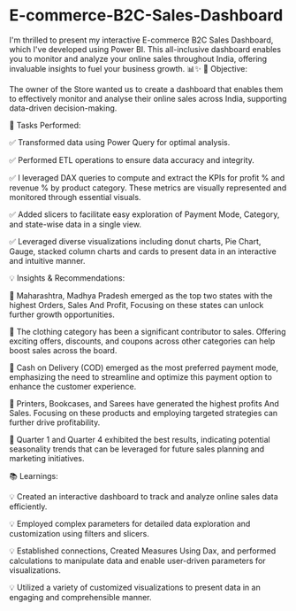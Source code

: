 # E-commerce-B2C-Sales-Dashboard
I'm thrilled to present my interactive E-commerce B2C Sales Dashboard, which I've developed using Power BI. This all-inclusive dashboard enables you to monitor and analyze your online sales throughout India, offering invaluable insights to fuel your business growth. 📊✨
🎯 Objective:

The owner of the Store wanted us to create a dashboard that enables them to effectively monitor and analyse their online sales across India, supporting data-driven decision-making.

 📌 Tasks Performed:

 ✅ Transformed data using Power Query for optimal analysis.

 ✅ Performed ETL operations to ensure data accuracy and integrity.

 ✅ I leveraged DAX queries to compute and extract the KPIs for profit % and revenue % by product category. These metrics are visually represented and monitored through essential visuals.

 ✅ Added slicers to facilitate easy exploration of Payment Mode, Category, and state-wise data in a single view.

 ✅ Leveraged diverse visualizations including donut charts, Pie Chart, Gauge, stacked column charts and cards to present data in an interactive and intuitive manner.



💡 Insights & Recommendations:

 📍 Maharashtra, Madhya Pradesh emerged as the top two states with the highest Orders, Sales And Profit, Focusing on these states can unlock further growth opportunities.

 📍 The clothing category has been a significant contributor to sales. Offering exciting offers, discounts, and coupons across other categories can help boost sales across the board.

 📍 Cash on Delivery (COD) emerged as the most preferred payment mode, emphasizing the need to streamline and optimize this payment option to enhance the customer experience.

 📍 Printers, Bookcases, and Sarees have generated the highest profits And Sales. Focusing on these products and employing targeted strategies can further drive profitability.

 📍 Quarter 1 and Quarter 4 exhibited the best results, indicating potential seasonality trends that can be leveraged for future sales planning and marketing initiatives.

 📚 Learnings:

 💡 Created an interactive dashboard to track and analyze online sales data efficiently.

 💡 Employed complex parameters for detailed data exploration and customization using filters and slicers.

 💡 Established connections, Created Measures Using Dax, and performed calculations to manipulate data and enable user-driven parameters for visualizations.

 💡 Utilized a variety of customized visualizations to present data in an engaging and comprehensible manner.
